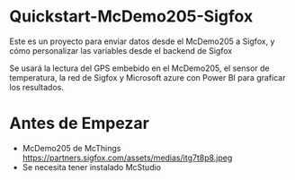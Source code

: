 # Quickstart-McDemo205-Sigfox
Este es un proyecto para enviar datos desde el McDemo205 a Sigfox, y cómo personalizar las variables desde el backend de Sigfox

Se usará la lectura del GPS embebido en el McDemo205, el sensor de temperatura, la red de Sigfox y Microsoft azure con Power BI para graficar los resultados.

# Antes de Empezar
- McDemo205 de McThings 
https://partners.sigfox.com/assets/medias/itg7t8p8.jpeg
- Se necesita tener instalado McStudio 

